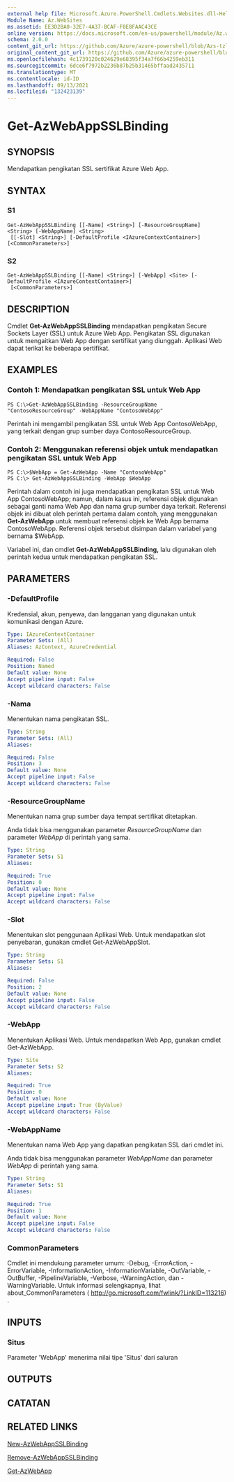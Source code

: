 ```yaml
---
external help file: Microsoft.Azure.PowerShell.Cmdlets.Websites.dll-Help.xml
Module Name: Az.WebSites
ms.assetid: EE3D2BA0-32E7-4A37-BCAF-F0E8FAAC43CE
online version: https://docs.microsoft.com/en-us/powershell/module/Az.websites/get-Azwebappsslbinding
schema: 2.0.0
content_git_url: https://github.com/Azure/azure-powershell/blob/Azs-tzl/src/Websites/Websites/help/Get-AzWebAppSSLBinding.md
original_content_git_url: https://github.com/Azure/azure-powershell/blob/Azs-tzl/src/Websites/Websites/help/Get-AzWebAppSSLBinding.md
ms.openlocfilehash: 4c1739120c024629e68395f34a7f66b4259eb311
ms.sourcegitcommit: 6dce6f7972b2236b87b25b31465bffaad2435711
ms.translationtype: MT
ms.contentlocale: id-ID
ms.lasthandoff: 09/13/2021
ms.locfileid: "132423139"
---
```

# Get-AzWebAppSSLBinding

## SYNOPSIS
Mendapatkan pengikatan SSL sertifikat Azure Web App.

## SYNTAX

### S1
```
Get-AzWebAppSSLBinding [[-Name] <String>] [-ResourceGroupName] <String> [-WebAppName] <String>
 [[-Slot] <String>] [-DefaultProfile <IAzureContextContainer>] [<CommonParameters>]
```

### S2
```
Get-AzWebAppSSLBinding [[-Name] <String>] [-WebApp] <Site> [-DefaultProfile <IAzureContextContainer>]
 [<CommonParameters>]
```

## DESCRIPTION
Cmdlet **Get-AzWebAppSSLBinding** mendapatkan pengikatan Secure Sockets Layer (SSL) untuk Azure Web App.
Pengikatan SSL digunakan untuk mengaitkan Web App dengan sertifikat yang diunggah.
Aplikasi Web dapat terikat ke beberapa sertifikat.

## EXAMPLES

### Contoh 1: Mendapatkan pengikatan SSL untuk Web App
```
PS C:\>Get-AzWebAppSSLBinding -ResourceGroupName "ContosoResourceGroup" -WebAppName "ContosoWebApp"
```

Perintah ini mengambil pengikatan SSL untuk Web App ContosoWebApp, yang terkait dengan grup sumber daya ContosoResourceGroup.

### Contoh 2: Menggunakan referensi objek untuk mendapatkan pengikatan SSL untuk Web App
```
PS C:\>$WebApp = Get-AzWebApp -Name "ContosoWebApp"
PS C:\> Get-AzWebAppSSLBinding -WebApp $WebApp
```

Perintah dalam contoh ini juga mendapatkan pengikatan SSL untuk Web App ContosoWebApp; namun, dalam kasus ini, referensi objek digunakan sebagai ganti nama Web App dan nama grup sumber daya terkait.
Referensi objek ini dibuat oleh perintah pertama dalam contoh, yang menggunakan **Get-AzWebApp** untuk membuat referensi objek ke Web App bernama ContosoWebApp.
Referensi objek tersebut disimpan dalam variabel yang bernama $WebApp.

Variabel ini, dan cmdlet **Get-AzWebAppSSLBinding,** lalu digunakan oleh perintah kedua untuk mendapatkan pengikatan SSL.

## PARAMETERS

### -DefaultProfile
Kredensial, akun, penyewa, dan langganan yang digunakan untuk komunikasi dengan Azure.

```yaml
Type: IAzureContextContainer
Parameter Sets: (All)
Aliases: AzContext, AzureCredential

Required: False
Position: Named
Default value: None
Accept pipeline input: False
Accept wildcard characters: False
```

### -Nama
Menentukan nama pengikatan SSL.

```yaml
Type: String
Parameter Sets: (All)
Aliases: 

Required: False
Position: 3
Default value: None
Accept pipeline input: False
Accept wildcard characters: False
```

### -ResourceGroupName
Menentukan nama grup sumber daya tempat sertifikat ditetapkan.

Anda tidak bisa menggunakan parameter *ResourceGroupName* dan parameter *WebApp* di perintah yang sama.

```yaml
Type: String
Parameter Sets: S1
Aliases: 

Required: True
Position: 0
Default value: None
Accept pipeline input: False
Accept wildcard characters: False
```

### -Slot
Menentukan slot penggunaan Aplikasi Web.
Untuk mendapatkan slot penyebaran, gunakan cmdlet Get-AzWebAppSlot.

```yaml
Type: String
Parameter Sets: S1
Aliases: 

Required: False
Position: 2
Default value: None
Accept pipeline input: False
Accept wildcard characters: False
```

### -WebApp
Menentukan Aplikasi Web.
Untuk mendapatkan Web App, gunakan cmdlet Get-AzWebApp.

```yaml
Type: Site
Parameter Sets: S2
Aliases: 

Required: True
Position: 0
Default value: None
Accept pipeline input: True (ByValue)
Accept wildcard characters: False
```

### -WebAppName
Menentukan nama Web App yang dapatkan pengikatan SSL dari cmdlet ini.

Anda tidak bisa menggunakan parameter *WebAppName* dan parameter *WebApp* di perintah yang sama.

```yaml
Type: String
Parameter Sets: S1
Aliases: 

Required: True
Position: 1
Default value: None
Accept pipeline input: False
Accept wildcard characters: False
```

### CommonParameters
Cmdlet ini mendukung parameter umum: -Debug, -ErrorAction, -ErrorVariable, -InformationAction, -InformationVariable, -OutVariable, -OutBuffer, -PipelineVariable, -Verbose, -WarningAction, dan -WarningVariable. Untuk informasi selengkapnya, lihat about_CommonParameters ( http://go.microsoft.com/fwlink/?LinkID=113216) .

## INPUTS

### Situs
Parameter 'WebApp' menerima nilai tipe 'Situs' dari saluran

## OUTPUTS

## CATATAN

## RELATED LINKS

[New-AzWebAppSSLBinding](./New-AzWebAppSSLBinding.md)

[Remove-AzWebAppSSLBinding](./Remove-AzWebAppSSLBinding.md)

[Get-AzWebApp](./Get-AzWebApp.md)


